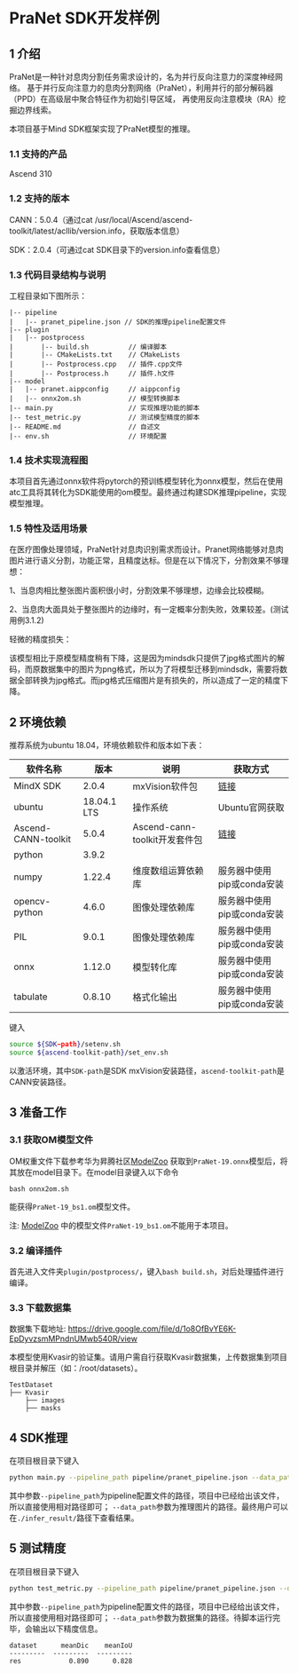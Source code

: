 # PraNet SDK开发样例

## 1 介绍

PraNet是一种针对息肉分割任务需求设计的，名为并行反向注意力的深度神经网络。
基于并行反向注意力的息肉分割网络（PraNet），利用并行的部分解码器（PPD）在高级层中聚合特征作为初始引导区域，
再使用反向注意模块（RA）挖掘边界线索。

本项目基于Mind SDK框架实现了PraNet模型的推理。

### 1.1 支持的产品

Ascend 310

### 1.2 支持的版本

CANN：5.0.4（通过cat /usr/local/Ascend/ascend-toolkit/latest/acllib/version.info，获取版本信息）

SDK：2.0.4（可通过cat SDK目录下的version.info查看信息）

### 1.3 代码目录结构与说明

工程目录如下图所示：

```
|-- pipeline
|   |-- pranet_pipeline.json // SDK的推理pipeline配置文件
|-- plugin
|   |-- postprocess
|       |-- build.sh          // 编译脚本
|       |-- CMakeLists.txt    // CMakeLists
|       |-- Postprocess.cpp   // 插件.cpp文件
|       |-- Postprocess.h     // 插件.h文件
|-- model
|   |-- pranet.aippconfig     // aippconfig
|   |-- onnx2om.sh            // 模型转换脚本
|-- main.py                   // 实现推理功能的脚本
|-- test_metric.py            // 测试模型精度的脚本
|-- README.md                 // 自述文
|-- env.sh                    // 环境配置
```

### 1.4 技术实现流程图

本项目首先通过onnx软件将pytorch的预训练模型转化为onnx模型，然后在使用atc工具将其转化为SDK能使用的om模型。最终通过构建SDK推理pipeline，实现模型推理。

### 1.5 特性及适用场景

在医疗图像处理领域，PraNet针对息肉识别需求而设计。Pranet网络能够对息肉图片进行语义分割，功能正常，且精度达标。但是在以下情况下，分割效果不够理想：

1、当息肉相比整张图片面积很小时，分割效果不够理想，边缘会比较模糊。

2、当息肉大面具处于整张图片的边缘时，有一定概率分割失败，效果较差。(测试用例3.1.2)

轻微的精度损失：

该模型相比于原模型精度稍有下降，这是因为mindsdk只提供了jpg格式图片的解码，而原数据集中的图片为png格式，所以为了将模型迁移到mindsdk，需要将数据全部转换为jpg格式。而jpg格式压缩图片是有损失的，所以造成了一定的精度下降。

## 2 环境依赖

推荐系统为ubuntu 18.04，环境依赖软件和版本如下表：

| 软件名称            | 版本        | 说明                          | 获取方式                                                     |
| ------------------- | ----------- | ----------------------------- | ------------------------------------------------------------ |
| MindX SDK           | 2.0.4       | mxVision软件包                | [链接](https://gitee.com/link?target=https%3A%2F%2Fwww.hiascend.com%2Fsoftware%2FMindx-sdk) |
| ubuntu              | 18.04.1 LTS | 操作系统                      | Ubuntu官网获取                                               |
| Ascend-CANN-toolkit | 5.0.4       | Ascend-cann-toolkit开发套件包 | [链接](https://gitee.com/link?target=https%3A%2F%2Fwww.hiascend.com%2Fsoftware%2Fcann%2Fcommercial) |
| python              | 3.9.2       |                               |                                                              |
| numpy               | 1.22.4      | 维度数组运算依赖库            | 服务器中使用pip或conda安装                                   |
| opencv-python       | 4.6.0       | 图像处理依赖库                | 服务器中使用pip或conda安装                                   |
| PIL       | 9.0.1       | 图像处理依赖库                | 服务器中使用pip或conda安装                                   |
| onnx         |    1.12.0    | 模型转化库                | 服务器中使用pip或conda安装                                   |
| tabulate         |    0.8.10    | 格式化输出                | 服务器中使用pip或conda安装                                   |


键入

```bash
source ${SDK−path}/setenv.sh
source ${ascend-toolkit-path}/set_env.sh
```

以激活环境，其中```SDK-path```是SDK mxVision安装路径，```ascend-toolkit-path```是CANN安装路径。

## 3 准备工作

### 3.1 获取OM模型文件

OM权重文件下载参考华为昇腾社区[ModelZoo](https://www.hiascend.com/zh/software/modelzoo/models/detail/1/e08e0552334ec81d8e632fafbb22a9f0)
获取到```PraNet-19.onnx```模型后，将其放在model目录下。在model目录键入以下命令

```
bash onnx2om.sh
```

能获得```PraNet-19_bs1.om```模型文件。

注: [ModelZoo](https://www.hiascend.com/zh/software/modelzoo/models/detail/1/e08e0552334ec81d8e632fafbb22a9f0)
中的模型文件```PraNet-19_bs1.om```不能用于本项目。

### 3.2 编译插件

首先进入文件夹```plugin/postprocess/```，键入```bash build.sh```，对后处理插件进行编译。

### 3.3 下载数据集

数据集下载地址:
https://drive.google.com/file/d/1o8OfBvYE6K-EpDyvzsmMPndnUMwb540R/view

本模型使用Kvasir的验证集。请用户需自行获取Kvasir数据集，上传数据集到项目根目录并解压（如：/root/datasets）。

```
TestDataset
├── Kvasir
    ├── images
    ├── masks
```

## 4 SDK推理

在项目根目录下键入

```bash
python main.py --pipeline_path pipeline/pranet_pipeline.json --data_path ./TestDataset/Kvasir/images/
```

其中参数``` --pipeline_path ```为pipeline配置文件的路径，项目中已经给出该文件，所以直接使用相对路径即可；
``` --data_path ```参数为推理图片的路径。最终用户可以在```./infer_result/```路径下查看结果。

## 5 测试精度

在项目根目录下键入

```bash
python test_metric.py --pipeline_path pipeline/pranet_pipeline.json --data_path ./TestDataset/Kvasir/
```

其中参数```--pipeline_path```为pipeline配置文件的路径，项目中已经给出该文件，所以直接使用相对路径即可；
```--data_path```参数为数据集的路径。待脚本运行完毕，会输出以下精度信息。

```
dataset      meanDic    meanIoU
---------  ---------  ---------
res            0.890      0.828
```
